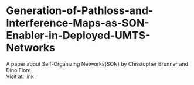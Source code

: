 # Generation-of-Pathloss-and-Interference-Maps-as-SON-Enabler-in-Deployed-UMTS-Networks
A paper about Self-Organizing Networks(SON) by Christopher Brunner and Dino Flore  
Visit at: [link](https://uriegas.github.io/Generation-of-Pathloss-and-Interference-Maps-as-SON-Enabler-in-Deployed-UMTS-Networks/)

